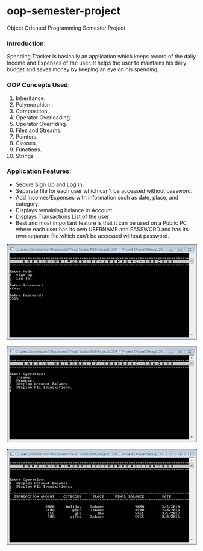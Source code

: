 # oop-semester-project
Object Oriented Programming Semester Project

### Introduction:
Spending Tracker is basically an application which keeps record of the daily Income and Expenses of the user. It helps the user to maintains his daily budget and saves money by keeping an eye on his spending.

### OOP Concepts Used:
1.	Inheritance.
2.	Polymorphism.
3.	Composition.
4.	Operator Overloading.
5.	Operator Overriding.
6.	Files and Streams.
7.	Pointers.
8.	Classes.
9.	Functions.
10. Strings

### Application Features:
* Secure Sign Up and Log In.
* Separate file for each user which can’t be accessed without password.
* Add Incomes/Expenses with information such as date, place, and category.
* Displays remaining balance in Account.
* Displays Transactions List of the user
* Best and most important feature is that it can be used on a Public PC where each user has its own USERNAME and PASSWORD and has its own separate file which can’t be accessed without password. 


![](images/img1.png)

![](images/img2.png)

![](images/img3.png)

